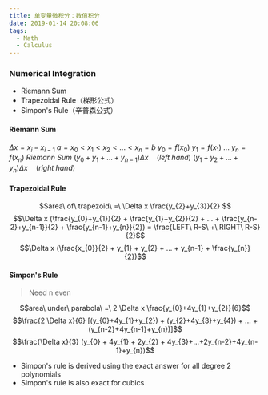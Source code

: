 ```yaml
---
title: 单变量微积分：数值积分
date: 2019-01-14 20:08:06
tags:
  - Math
  - Calculus
---
```


### Numerical Integration
- Riemann Sum
- Trapezoidal Rule（梯形公式）
- Simpon's Rule（辛普森公式）

<!--more-->

#### Riemann Sum
$\Delta x = x_{i} - x_{i-1}$
$a = x_{0} \lt x_{1} \lt x_{2} \lt ... \lt x_{n} = b$
$y_{0} = f(x_{0})\ y_{1} = f(x_{1})\ ...\ y_{n}=f(x_{n})$
*Riemann Sum*
$(y_{0}+y_{1}+...+y_{n-1}) \Delta x \quad (left\ hand)$
$(y_{1}+y_{2}+...+y_{n}) \Delta x \quad (right\ hand)$

#### Trapezoidal Rule

$$area\ of\ trapezoid\ =\ \Delta x \frac{y_{2}+y_{3}}{2} $$ $$\Delta x (\frac{y_{0}+y_{1}}{2} + \frac{y_{1}+y_{2}}{2} + ... + \frac{y_{n-2}+y_{n-1}}{2} + \frac{y_{n-1}+y_{n}}{2}) = \frac{LEFT\ R-S\ +\ RIGHT\ R-S}{2}$$ $$\Delta x (\frac{x_{0}}{2} + y_{1} + y_{2} + ... + y_{n-1} + \frac{y_{n}}{2})$$

#### Simpon's Rule
> Need n even

$$area\ under\ parabola\ =\ 2 \Delta x \frac{y_{0}+4y_{1}+y_{2}}{6}$$ $$\frac{2 \Delta x}{6} [(y_{0}+4y_{1}+y_{2}) + (y_{2}+4y_{3}+y_{4}) + ... + (y_{n-2}+4y_{n-1}+y_{n})]$$ $$\frac{\Delta x}{3} (y_{0} + 4y_{1} + 2y_{2} + 4y_{3}+...+2y_{n-2}+4y_{n-1}+y_{n})$$

- Simpon's rule is derived using the exact answer for all degree 2 polynomials
- Simpon's rule is also exact for cubics
